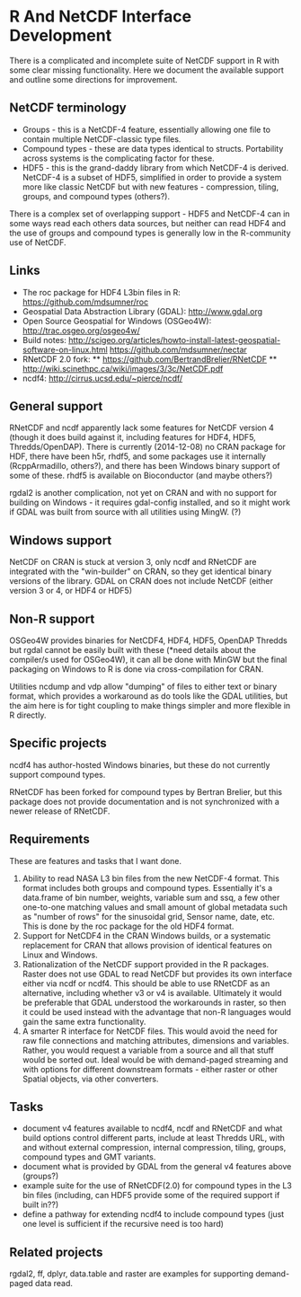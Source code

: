 # R And NetCDF Interface Development

There is a complicated and incomplete suite of NetCDF support in R with some clear missing functionality. Here we document the available support and outline some directions for improvement. 

## NetCDF terminology

* Groups - this is a NetCDF-4 feature, essentially allowing one file to contain multiple NetCDF-classic type files. 
* Compound types - these are data types identical to structs. Portability across systems is the complicating factor for these. 
* HDF5 - this is the grand-daddy library from which NetCDF-4 is derived. NetCDF-4 is a subset of HDF5, simplified in order to provide a system more like classic NetCDF but with new features - compression, tiling, groups, and compound types (others?). 

There is a complex set of overlapping support - HDF5 and NetCDF-4 can in some ways read each others data sources, but neither can read HDF4 and the use of groups and compound types is generally low in the R-community use of NetCDF. 

## Links

* The roc package for HDF4 L3bin files in R: https://github.com/mdsumner/roc
* Geospatial Data Abstraction Library (GDAL): http://www.gdal.org
* Open Source Geospatial for Windows (OSGeo4W): http://trac.osgeo.org/osgeo4w/
* Build notes: http://scigeo.org/articles/howto-install-latest-geospatial-software-on-linux.html https://github.com/mdsumner/nectar
* RNetCDF 2.0 fork: 
** https://github.com/BertrandBrelier/RNetCDF 
** http://wiki.scinethpc.ca/wiki/images/3/3c/NetCDF.pdf
* ncdf4: http://cirrus.ucsd.edu/~pierce/ncdf/


## General support

RNetCDF and ncdf apparently lack some features for NetCDF version 4 (though it does build against it, including features for HDF4, HDF5, Thredds/OpenDAP). 
There is currently (2014-12-08) no CRAN package for HDF, there have been h5r, rhdf5, and some packages use it internally (RcppArmadillo, others?), and there has been Windows binary support of some of these. rhdf5 is available on Bioconductor (and maybe others?)

rgdal2 is another complication, not yet on CRAN and with no support for building on Windows - it requires gdal-config installed, and so it might work if GDAL was built from source with all utilities using MingW. (?)

## Windows support 

NetCDF on CRAN is stuck at version 3, only ncdf and RNetCDF are integrated with the "win-builder" on CRAN, so they get identical binary versions of the library. GDAL on CRAN does not include NetCDF (either version 3 or 4, or HDF4 or HDF5)

## Non-R support

OSGeo4W provides binaries for NetCDF4, HDF4, HDF5, OpenDAP Thredds but rgdal cannot be easily built with these (*need details about the compiler/s used for OSGeo4W), it can all be done with MinGW but the final packaging on Windows to R is done via cross-compilation for CRAN. 

Utilities ncdump and vdp allow "dumping" of files to either text or binary format, which provides a workaround as do tools like the GDAL utilities, but the aim here is for tight coupling to make things simpler and more flexible in R directly. 

## Specific projects

ncdf4 has author-hosted Windows binaries, but these do not currently support compound types. 

RNetCDF has been forked for compound types by Bertran Brelier, but this package does not provide documentation and is not synchronized with a newer release of RNetCDF. 

## Requirements 

These are features and tasks that I want done. 

1. Ability to read NASA L3 bin files from the new NetCDF-4 format. This format includes both groups and compound types. Essentially it's a data.frame of bin number, weights, variable sum and ssq, a few other one-to-one matching values and small amount of global metadata such as "number of rows" for the sinusoidal grid, Sensor name, date, etc. This is done by the roc package for the old HDF4 format. 
2. Support for NetCDF4 in the CRAN Windows builds, or a systematic replacement for CRAN that allows provision of identical features on Linux and Windows. 
3. Rationalization of the NetCDF support provided in the R packages. Raster does not use GDAL to read NetCDF but provides its own interface either via ncdf or ncdf4. This should be able to use RNetCDF as an alternative, including whether v3 or v4 is available. Ultimately it would be preferable that GDAL understood the workarounds in raster, so then it could be used instead with the advantage that non-R languages would gain the same extra functionality. 
4. A smarter R interface for NetCDF files. This would avoid the need for raw file connections and matching attributes, dimensions and variables. Rather, you would request a variable from a source and all that stuff would be sorted out. Ideal would be with demand-paged streaming and with options for different downstream formats - either raster or other Spatial objects, via other converters. 

## Tasks

- document v4 features available to ncdf4, ncdf and RNetCDF and what build options control different parts, include at least Thredds URL, with and without external compression, internal compression, tiling, groups, compound types and GMT variants. 
- document what is provided by GDAL from the general v4 features above (groups?)
- example suite for the use of RNetCDF(2.0) for compound types in the L3 bin files (including, can HDF5 provide some of the required support if built in??)
- define a pathway for extending ncdf4 to include compound types (just one level is sufficient if the recursive need is too hard)



## Related projects

rgdal2, ff, dplyr, data.table and raster are examples for supporting demand-paged data read. 

